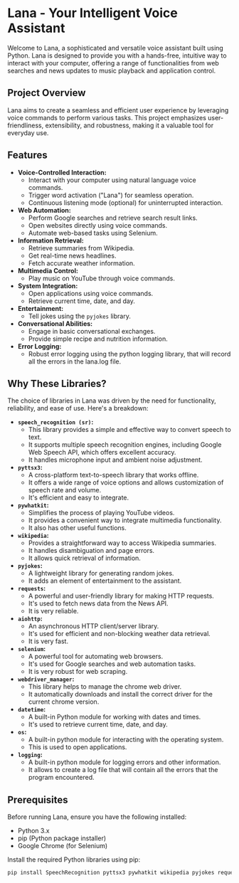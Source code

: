 # Lana - Your Intelligent Voice Assistant

Welcome to Lana, a sophisticated and versatile voice assistant built using Python. Lana is designed to provide you with a hands-free, intuitive way to interact with your computer, offering a range of functionalities from web searches and news updates to music playback and application control.

## Project Overview

Lana aims to create a seamless and efficient user experience by leveraging voice commands to perform various tasks. This project emphasizes user-friendliness, extensibility, and robustness, making it a valuable tool for everyday use.

## Features

* **Voice-Controlled Interaction:**
    * Interact with your computer using natural language voice commands.
    * Trigger word activation ("Lana") for seamless operation.
    * Continuous listening mode (optional) for uninterrupted interaction.
* **Web Automation:**
    * Perform Google searches and retrieve search result links.
    * Open websites directly using voice commands.
    * Automate web-based tasks using Selenium.
* **Information Retrieval:**
    * Retrieve summaries from Wikipedia.
    * Get real-time news headlines.
    * Fetch accurate weather information.
* **Multimedia Control:**
    * Play music on YouTube through voice commands.
* **System Integration:**
    * Open applications using voice commands.
    * Retrieve current time, date, and day.
* **Entertainment:**
    * Tell jokes using the `pyjokes` library.
* **Conversational Abilities:**
    * Engage in basic conversational exchanges.
    * Provide simple recipe and nutrition information.
* **Error Logging:**
    * Robust error logging using the python logging library, that will record all the errors in the lana.log file.

## Why These Libraries?

The choice of libraries in Lana was driven by the need for functionality, reliability, and ease of use. Here's a breakdown:

* **`speech_recognition (sr)`:**
    * This library provides a simple and effective way to convert speech to text.
    * It supports multiple speech recognition engines, including Google Web Speech API, which offers excellent accuracy.
    * It handles microphone input and ambient noise adjustment.
* **`pyttsx3`:**
    * A cross-platform text-to-speech library that works offline.
    * It offers a wide range of voice options and allows customization of speech rate and volume.
    * It's efficient and easy to integrate.
* **`pywhatkit`:**
    * Simplifies the process of playing YouTube videos.
    * It provides a convenient way to integrate multimedia functionality.
    * It also has other useful functions.
* **`wikipedia`:**
    * Provides a straightforward way to access Wikipedia summaries.
    * It handles disambiguation and page errors.
    * It allows quick retrieval of information.
* **`pyjokes`:**
    * A lightweight library for generating random jokes.
    * It adds an element of entertainment to the assistant.
* **`requests`:**
    * A powerful and user-friendly library for making HTTP requests.
    * It's used to fetch news data from the News API.
    * It is very reliable.
* **`aiohttp`:**
    * An asynchronous HTTP client/server library.
    * It's used for efficient and non-blocking weather data retrieval.
    * It is very fast.
* **`selenium`:**
    * A powerful tool for automating web browsers.
    * It's used for Google searches and web automation tasks.
    * It is very robust for web scraping.
* **`webdriver_manager`:**
    * This library helps to manage the chrome web driver.
    * It automatically downloads and install the correct driver for the current chrome version.
* **`datetime`:**
    * A built-in Python module for working with dates and times.
    * It's used to retrieve current time, date, and day.
* **`os`:**
    * A built-in python module for interacting with the operating system.
    * This is used to open applications.
* **`logging`:**
    * A built-in python module for logging errors and other information.
    * It allows to create a log file that will contain all the errors that the program encountered.

## Prerequisites

Before running Lana, ensure you have the following installed:

* Python 3.x
* pip (Python package installer)
* Google Chrome (for Selenium)

Install the required Python libraries using pip:

```bash
pip install SpeechRecognition pyttsx3 pywhatkit wikipedia pyjokes requests aiohttp selenium webdriver_manager
